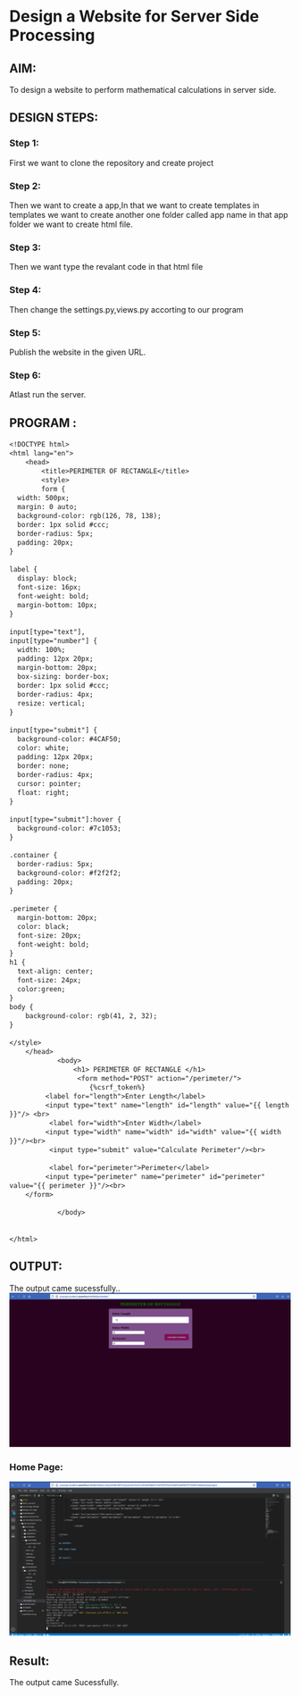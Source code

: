 # Design a Website for Server Side Processing

## AIM:
To design a website to perform mathematical calculations in server side.

## DESIGN STEPS:

### Step 1:
First we want to clone the repository and create project


### Step 2:
Then we want to create a app,In that we want to create templates in templates we want to 
create another one folder called app name in that app folder we want to create html file.


### Step 3:
Then we want type the revalant code in that html file


### Step 4:
Then change the settings.py,views.py accorting to our program


### Step 5:
Publish the website in the given URL.


### Step 6:

Atlast run the server.

## PROGRAM :
```
<!DOCTYPE html>
<html lang="en">
    <head>
        <title>PERIMETER OF RECTANGLE</title>
        <style>
        form {
  width: 500px;
  margin: 0 auto;
  background-color: rgb(126, 78, 138);
  border: 1px solid #ccc;
  border-radius: 5px;
  padding: 20px;
}

label {
  display: block;
  font-size: 16px;
  font-weight: bold;
  margin-bottom: 10px;
}

input[type="text"],
input[type="number"] {
  width: 100%;
  padding: 12px 20px;
  margin-bottom: 20px;
  box-sizing: border-box;
  border: 1px solid #ccc;
  border-radius: 4px;
  resize: vertical;
}

input[type="submit"] {
  background-color: #4CAF50;
  color: white;
  padding: 12px 20px;
  border: none;
  border-radius: 4px;
  cursor: pointer;
  float: right;
}

input[type="submit"]:hover {
  background-color: #7c1053;
}

.container {
  border-radius: 5px;
  background-color: #f2f2f2;
  padding: 20px;
}

.perimeter {
  margin-bottom: 20px;
  color: black;
  font-size: 20px;
  font-weight: bold;
}
h1 {
  text-align: center;
  font-size: 24px;
  color:green;
}
body {
    background-color: rgb(41, 2, 32);
}

</style>
    </head>
            <body>
                <h1> PERIMETER OF RECTANGLE </h1>
                 <form method="POST" action="/perimeter/">
                    {%csrf_token%}	
		 <label for="length">Enter Length</label>
         <input type="text" name="length" id="length" value="{{ length }}"/> <br>			
          <label for="width">Enter Width</label>
         <input type="width" name="width" id="width" value="{{ width }}"/><br>
          <input type="submit" value="Calculate Perimeter"/><br>

          <label for="perimeter">Perimeter</label>
         <input type="perimeter" name="perimeter" id="perimeter" value="{{ perimeter }}"/><br>
	</form>

            </body>
        
    
</html>
```

## OUTPUT:
The output came sucessfully..
![OUTPUT](./Home.png)

### Home Page:
![OUTPUT](./Output.png)

## Result:
The output came Sucessfully.
